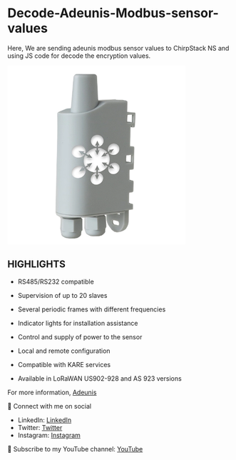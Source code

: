 # Decode-Adeunis-Modbus-sensor-values
 Here, We are sending adeunis modbus sensor values to ChirpStack NS and using JS code for decode the encryption values. 

<img src= "MODBUS-capteurs-transmetteurs-iot-lora-sigfox-device-sensors-solution-adeunis-lpwan.webp" width=400>

## HIGHLIGHTS

- RS485/RS232 compatible

- Supervision of up to 20 slaves

- Several periodic frames with different frequencies

- Indicator lights for installation assistance

- Control and supply of power to the sensor

- Local and remote configuration

- Compatible with KARE services

- Available in LoRaWAN US902-928 and AS 923 versions

For more information, [Adeunis](https://www.adeunis.com/en/produit/modbus-interface-for-modbus-slaves/)

🚩 Connect with me on social
- LinkedIn: [LinkedIn](https://www.linkedin.com/in/ariful-islam-arif-2987b51a3/)
- Twitter: [Twitter](https://twitter.com/arifulislam301)
- Instagram: [Instagram](https://www.instagram.com/ariful_mr_islam/)

🔔 Subscribe to my YouTube channel: [YouTube](https://www.youtube.com/channel/UCED68cm6nHaAlAk0h9I3yAQ)
